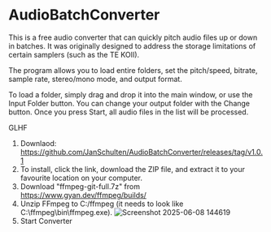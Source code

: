 # AudioBatchConverter

This is a free audio converter that can quickly pitch audio files up or down in batches.
It was originally designed to address the storage limitations of certain samplers (such as the TE KOII).

The program allows you to load entire folders, set the pitch/speed, bitrate, sample rate, stereo/mono mode, and output format.

To load a folder, simply drag and drop it into the main window, or use the Input Folder button.
You can change your output folder with the Change button.
Once you press Start, all audio files in the list will be processed.

GLHF

1. Downlaod: https://github.com/JanSchulten/AudioBatchConverter/releases/tag/v1.0.1
2. To install, click the link, download the ZIP file, and extract it to your favourite location on your computer.
3. Download "ffmpeg-git-full.7z" from https://www.gyan.dev/ffmpeg/builds/
4. Unzip FFmpeg to C:/ffmpeg (it needs to look like C:\ffmpeg\bin\ffmpeg.exe).
![Screenshot 2025-06-08 144619](https://github.com/user-attachments/assets/05d5a4b8-7156-4cbb-8a90-978bc369e2c6)
6. Start Converter
